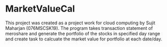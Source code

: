 # MarketValueCal

This project was created as a project work for cloud computing by Sujit Maharjan (076MSCSK19). The program takes transaction statement of meroshare and generate the portfolio of the stocks in specified day range and create task to calcuate the market value for portfolio at each date/day.

